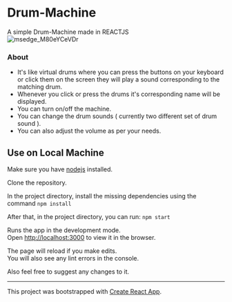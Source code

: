 # Drum-Machine
A simple Drum-Machine made in REACTJS <br>
![msedge_M80eYCeVDr](https://user-images.githubusercontent.com/86161191/140638809-5868709e-cb3d-4c9d-86c0-8cb865c916c0.png)

### About
- It's like virtual drums where you can press the buttons on your keyboard or click them on the screen they will play a sound 
corresponding to the matching drum. 
- Whenever you click or press the drums it's corresponding name will be displayed.
- You can turn on/off the machine.
- You can change the drum sounds ( currently two different set of drum sound ).
- You can also adjust the volume as per your needs.

## Use on Local Machine

Make sure you have [nodejs](https://nodejs.org/en/) installed.

Clone the repository.

In the project directory, install the missing dependencies using the command `npm install`

After that, in the project directory, you can run: `npm start`

Runs the app in the development mode.\
Open [http://localhost:3000](http://localhost:3000) to view it in the browser.

The page will reload if you make edits.\
You will also see any lint errors in the console.

Also feel free to suggest any changes to it.

<hr/>

This project was bootstrapped with [Create React App](https://github.com/facebook/create-react-app).
